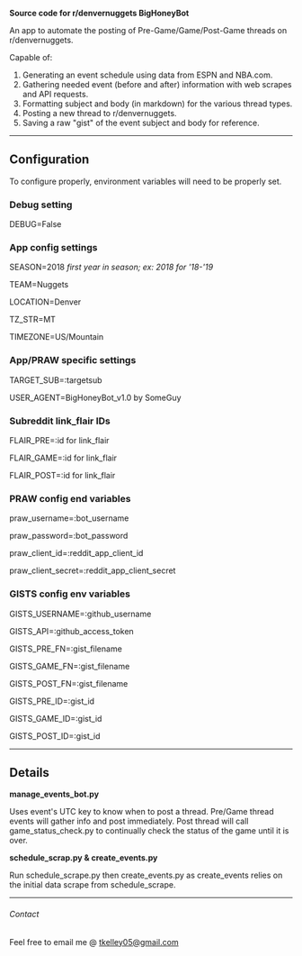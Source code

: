 **Source code for r/denvernuggets BigHoneyBot**

An app to automate the posting of Pre-Game/Game/Post-Game threads on r/denvernuggets.

Capable of:

1. Generating an event schedule using data from ESPN and NBA.com.
2. Gathering needed event (before and after) information with web scrapes and API requests.
3. Formatting subject and body (in markdown) for the various thread types.
4. Posting a new thread to r/denvernuggets.
5. Saving a raw "gist" of the event subject and body for reference.

---

## Configuration

To configure properly, environment variables will need to be properly set.


### Debug setting

DEBUG=False

### App config settings

SEASON=2018 *first year in season; ex: 2018 for '18-'19*

TEAM=Nuggets

LOCATION=Denver

TZ_STR=MT

TIMEZONE=US/Mountain


### App/PRAW specific settings

TARGET_SUB=:targetsub

USER_AGENT=BigHoneyBot_v1.0 by SomeGuy


### Subreddit link_flair IDs

FLAIR_PRE=:id for link_flair

FLAIR_GAME=:id for link_flair

FLAIR_POST=:id for link_flair


### PRAW config end variables

praw_username=:bot_username

praw_password=:bot_password

praw_client_id=:reddit_app_client_id

praw_client_secret=:reddit_app_client_secret


### GISTS config env variables

GISTS_USERNAME=:github_username

GISTS_API=:github_access_token

GISTS_PRE_FN=:gist_filename

GISTS_GAME_FN=:gist_filename

GISTS_POST_FN=:gist_filename

GISTS_PRE_ID=:gist_id

GISTS_GAME_ID=:gist_id

GISTS_POST_ID=:gist_id



---

## Details

**manage_events_bot.py**

Uses event's UTC key to know when to post a thread. 
Pre/Game thread events will gather info and post immediately. 
Post thread will call game_status_check.py to continually check the status of the game until it is over.

**schedule_scrap.py & create_events.py**

Run schedule_scrape.py then create_events.py as create_events relies on the initial data scrape from schedule_scrape.


---

###### Contact

Feel free to email me @ tkelley05@gmail.com

